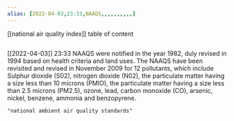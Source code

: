 ```yaml
---
alias: [2022-04-03,23:33,NAAQS,,,,,,,,,,]
---
```

[[national air quality index]]
table of content
```toc
```

[[2022-04-03]] 23:33
NAAQS were notified in the year 1982, duly revised in 1994 based on health criteria and land uses.
The NAAQS have been revisited and revised in November 2009 for 12 pollutants, which include
Sulphur dioxide (S02), nitrogen dioxide (N02), the particulate matter having a size less than 10 microns (PMIO), the particulate matter having a size less than 2.5 microns (PM2.5), ozone, lead, carbon monoxide (CO), arsenic, nickel, benzene, ammonia and benzopyrene.
```query
"national ambient air quality standards"
```